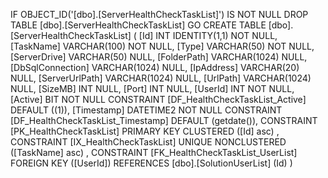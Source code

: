 ﻿
 IF OBJECT_ID('[dbo].[ServerHealthCheckTaskList]') IS NOT NULL 
 DROP TABLE [dbo].[ServerHealthCheckTaskList] 
 GO
 CREATE TABLE [dbo].[ServerHealthCheckTaskList] ( 
 [Id]               INT              IDENTITY(1,1)          NOT NULL,
 [TaskName]         VARCHAR(100)                            NOT NULL,
 [Type]             VARCHAR(50)                             NOT NULL,
 [ServerDrive]      VARCHAR(50)                                 NULL,
 [FolderPath]       VARCHAR(1024)                               NULL,
 [DbSqlConnection]  VARCHAR(1024)                               NULL,
 [IpAddress]        VARCHAR(20)                                 NULL,
 [ServerUrlPath]    VARCHAR(1024)                               NULL,
 [UrlPath]          VARCHAR(1024)                               NULL,
 [SizeMB]           INT                                         NULL,
 [Port]             INT                                         NULL,
 [UserId]           INT                                     NOT NULL,
 [Active]           BIT                                     NOT NULL  CONSTRAINT [DF_HealthCheckTaskList_Active] DEFAULT ((1)),
 [Timestamp]        DATETIME2                               NOT NULL  CONSTRAINT [DF_HealthCheckTaskList_Timestamp] DEFAULT (getdate()),
 CONSTRAINT   [PK_HealthCheckTaskList]  PRIMARY KEY CLUSTERED    ([Id] asc) ,
 CONSTRAINT   [IX_HealthCheckTaskList]  UNIQUE      NONCLUSTERED ([TaskName] asc) ,
 CONSTRAINT [FK_HealthCheckTaskList_UserList] FOREIGN KEY ([UserId]) REFERENCES [dbo].[SolutionUserList] (Id) )
 
 